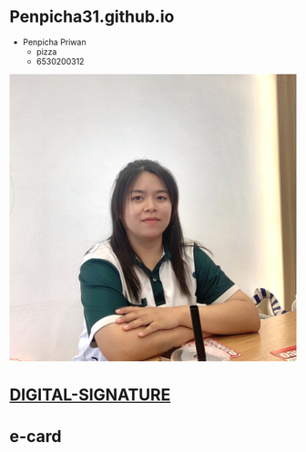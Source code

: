 # Penpicha31.github.io

- Penpicha Priwan
  - pizza
  - 6530200312


![profile](img/Image.jpg)


# [DIGITAL-SIGNATURE](digital-signature)
# e-card
